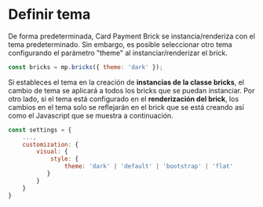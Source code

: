 # Definir tema

De forma predeterminada, Card Payment Brick se instancia/renderiza con el tema predeterminado. Sin embargo, es posible seleccionar otro tema configurando el parámetro "theme" al instanciar/renderizar el brick.

```javascript
const bricks = mp.bricks({ theme: 'dark' });
```

Si estableces el tema en la creación de **instancias de la classe bricks**, el cambio de tema se aplicará a todos los bricks que se puedan instanciar. Por otro lado, si el tema está configurado en el **renderización del brick**, los cambios en el tema solo se reflejarán en el brick que se está creando así como el Javascript que se muestra a continuación.

```javascript
const settings = {
    ...,
    customization: {
        visual: {
            style: {
                theme: 'dark' | 'default' | 'bootstrap' | 'flat'
           }
        }
    }    
}
```

